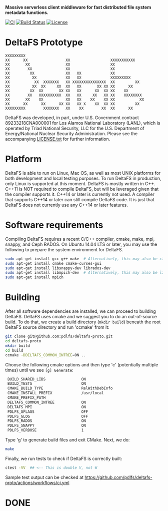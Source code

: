 **Massive serverless client middleware for fast distributed file system metadata functions.**

[![CI](https://github.com/pdlfs/deltafs-proto/actions/workflows/ci.yml/badge.svg)](https://github.com/pdlfs/deltafs-proto/actions/workflows/ci.yml)
[![Build Status](https://travis-ci.org/pdlfs/deltafs-proto.svg?branch=master)](https://travis-ci.org/pdlfs/deltafs-proto)
[![License](https://img.shields.io/badge/license-New%20BSD-blue.svg)](LICENSE.txt)

DeltaFS Prototype
=======

```
XXXXXXXXX
XX      XX                 XX                  XXXXXXXXXXX
XX       XX                XX                  XX
XX        XX               XX                  XX
XX         XX              XX   XX             XX
XX          XX             XX   XX             XXXXXXXXX
XX           XX  XXXXXXX   XX XXXXXXXXXXXXXXX  XX         XX
XX          XX  XX     XX  XX   XX       XX XX XX      XX
XX         XX  XX       XX XX   XX      XX  XX XX    XX
XX        XX   XXXXXXXXXX  XX   XX     XX   XX XX    XXXXXXXX
XX       XX    XX          XX   XX    XX    XX XX           XX
XX      XX      XX      XX XX   XX X    XX  XX XX         XX
XXXXXXXXX        XXXXXXX   XX    XX        XX  XX      XX
```

DeltaFS was developed, in part, under U.S. Government contract 89233218CNA000001 for Los Alamos National Laboratory (LANL), which is operated by Triad National Security, LLC for the U.S. Department of Energy/National Nuclear Security Administration. Please see the accompanying [LICENSE.txt](LICENSE.txt) for further information.

# Platform

DeltaFS is able to run on Linux, Mac OS, as well as most UNIX platforms for both development and local testing purposes. To run DeltaFS in production, only Linux is supported at this moment. DeltaFS is mostly written in C++. C++11 is NOT required to compile DeltaFS, but will be leveraged given that the compiler supports it. C++14 or later is currently not used. A compiler that supports C++14 or later can still compile DeltaFS code. It is just that DeltaFS does not currently use any C++14 or later features.

# Software requirements

Compiling DeltaFS requires a recent C/C++ compiler, cmake, make, mpi, snappy, and Ceph RADOS. On Ubuntu 14.04 LTS or later, you may use the following to prepare the system environment for DeltaFS.

```bash
sudo apt-get install gcc g++ make  # Alternatively, this may also be clang
sudo apt-get install cmake cmake-curses-gui
sudo apt-get install libsnappy-dev librados-dev
sudo apt-get install libmpich-dev  # Alternatively, this may also be libopenmpi-dev
sudo apt-get install mpich
```

# Building

After all software dependencies are installed, we can proceed to building DeltaFS. DeltaFS uses cmake and we suggest you to do an out-of-source build. To do that, we create a build directory (`mkdir build`) beneath the root DeltaFS source directory and run 'ccmake' from it:

```bash
git clone git@github.com:pdlfs/deltafs-proto.git
cd deltafs-proto
mkdir build
cd build
ccmake -DDELTAFS_COMMON_INTREE=ON ..
```

Choose the following cmake options and then type 'c' (potentially multiple times) until we see `[g] Generate`:

```bash
 BUILD_SHARED_LIBS                ON
 BUILD_TESTS                      ON
 CMAKE_BUILD_TYPE                 RelWithDebInfo
 CMAKE_INSTALL_PREFIX             /usr/local
 CMAKE_PREFIX_PATH
 DELTAFS_COMMON_INTREE            ON
 DELTAFS_MPI                      ON
 PDLFS_GFLAGS                     OFF
 PDLFS_GLOG                       OFF
 PDLFS_RADOS                      ON
 PDLFS_SNAPPY                     ON
 PDLFS_VERBOSE                    1
```

Type 'g' to generate build files and exit CMake. Next, we do:

```bash
make
```

Finally, we run tests to check if DeltaFS is correctly built:

```bash
ctest -VV  ## <-- This is double V, not W
```

Sample test output can be checked at https://github.com/pdlfs/deltafs-proto/actions/workflows/ci.yml

# DONE
